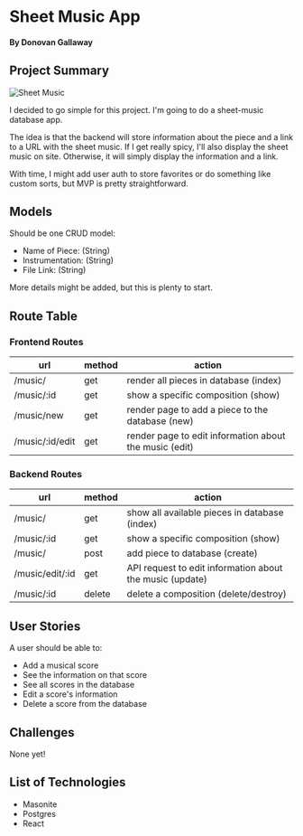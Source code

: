 # Sheet Music App
#### By Donovan Gallaway

## Project Summary

![Sheet Music](https://st.depositphotos.com/1000128/2314/i/600/depositphotos_23145976-stock-photo-sheet-music.jpg)

I decided to go simple for this project. I'm going to do a sheet-music database app.

The idea is that the backend will store information about the piece and a link to a URL with the sheet music. If I get really spicy, I'll also display the sheet music on site. Otherwise, it will simply display the information and a link.

With time, I might add user auth to store favorites or do something like custom sorts, but MVP is pretty straightforward.

## Models

Should be one CRUD model:

- Name of Piece: (String)
- Instrumentation: (String)
- File Link: (String)

More details might be added, but this is plenty to start.

## Route Table

### Frontend Routes

| url | method | action |
|-----|--------|--------|
| /music/ | get | render all pieces in database (index)|
| /music/:id | get | show a specific composition (show)|
| /music/new | get | render page to add a piece to the database (new)|
| /music/:id/edit | get | render page to edit information about the music (edit)|

### Backend Routes

| url | method | action |
|-----|--------|--------|
| /music/ | get | show all available pieces in database (index)|
| /music/:id | get | show a specific composition (show)|
| /music/ | post | add piece to database (create)|
| /music/edit/:id | get | API request to edit information about the music (update)|
| /music/:id | delete | delete a composition (delete/destroy)|


## User Stories

A user should be able to:
- Add a musical score
- See the information on that score
- See all scores in the database
- Edit a score's information
- Delete a score from the database

## Challenges

None yet!

## List of Technologies

- Masonite
- Postgres
- React